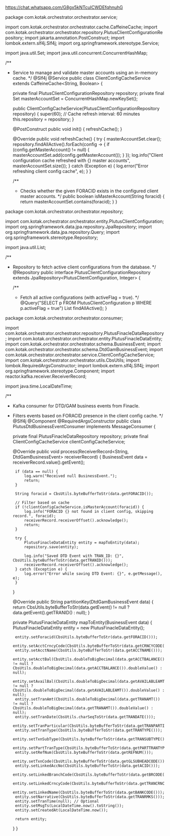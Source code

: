 https://chat.whatsapp.com/G8gx5kNTcuICWDEfqhnuhG



package com.kotak.orchestrator.orchestrator.service;

import com.kotak.orchestrator.orchestrator.cache.CaffeineCache;
import com.kotak.orchestrator.orchestrator.repository.PlutusClientConfigurationRepository;
import jakarta.annotation.PostConstruct;
import lombok.extern.slf4j.Slf4j;
import org.springframework.stereotype.Service;

import java.util.Set;
import java.util.concurrent.ConcurrentHashMap;

/**
 * Service to manage and validate master accounts using an in-memory cache.
 */
@Slf4j
@Service
public class ClientConfigCacheService extends CaffeineCache<String, Boolean> {

    private final PlutusClientConfigurationRepository repository;
    private final Set<String> masterAccountSet = ConcurrentHashMap.newKeySet();

    public ClientConfigCacheService(PlutusClientConfigurationRepository repository) {
        super(60); // Cache refresh interval: 60 minutes
        this.repository = repository;
    }

    @PostConstruct
    public void init() {
        refreshCache();
    }

    @Override
    public void refreshCache() {
        try {
            masterAccountSet.clear();
            repository.findAllActive().forEach(config -> {
                if (config.getMasterAccount() != null) {
                    masterAccountSet.add(config.getMasterAccount());
                }
            });
            log.info("Client configuration cache refreshed with {} master accounts", masterAccountSet.size());
        } catch (Exception e) {
            log.error("Error refreshing client config cache", e);
        }
    }

    /**
     * Checks whether the given FORACID exists in the configured client master accounts.
     */
    public boolean isMasterAccount(String foracid) {
        return masterAccountSet.contains(foracid);
    }
}






package com.kotak.orchestrator.orchestrator.repository;

import com.kotak.orchestrator.orchestrator.entity.PlutusClientConfiguration;
import org.springframework.data.jpa.repository.JpaRepository;
import org.springframework.data.jpa.repository.Query;
import org.springframework.stereotype.Repository;

import java.util.List;

/**
 * Repository to fetch active client configurations from the database.
 */
@Repository
public interface PlutusClientConfigurationRepository extends JpaRepository<PlutusClientConfiguration, Integer> {

    /**
     * Fetch all active configurations (with activeFlag = true).
     */
    @Query("SELECT p FROM PlutusClientConfiguration p WHERE p.activeFlag = true")
    List<PlutusClientConfiguration> findAllActive();
}







package com.kotak.orchestrator.orchestrator.consumer;

import com.kotak.orchestrator.orchestrator.repository.PlutusFinacleDataRepository;
import com.kotak.orchestrator.orchestrator.entity.PlutusFinacleDataEntity;
import com.kotak.orchestrator.orchestrator.schema.BusinessEvent;
import com.kotak.orchestrator.orchestrator.schema.DtdGamBusinessEvent;
import com.kotak.orchestrator.orchestrator.service.ClientConfigCacheService;
import com.kotak.orchestrator.orchestrator.utils.CbsUtils;
import lombok.RequiredArgsConstructor;
import lombok.extern.slf4j.Slf4j;
import org.springframework.stereotype.Component;
import reactor.kafka.receiver.ReceiverRecord;

import java.time.LocalDateTime;

/**
 * Kafka consumer for DTD/GAM business events from Finacle.
 * Filters events based on FORACID presence in the client config cache.
 */
@Slf4j
@Component
@RequiredArgsConstructor
public class PlutusDtdBusinessEventConsumer implements MessageConsumer<DtdGamBusinessEvent> {

    private final PlutusFinacleDataRepository repository;
    private final ClientConfigCacheService clientConfigCacheService;

    @Override
    public void process(ReceiverRecord<String, DtdGamBusinessEvent> receiverRecord) {
        BusinessEvent data = receiverRecord.value().getEvent();

        if (data == null) {
            log.warn("Received null BusinessEvent.");
            return;
        }

        String foracid = CbsUtils.byteBufferToStr(data.getFORACID());

        // Filter based on cache
        if (!clientConfigCacheService.isMasterAccount(foracid)) {
            log.info("FORACID {} not found in client config, skipping record.", foracid);
            receiverRecord.receiverOffset().acknowledge();
            return;
        }

        try {
            PlutusFinacleDataEntity entity = mapToEntity(data);
            repository.save(entity);

            log.info("Saved DTD Event with TRAN_ID: {}", CbsUtils.byteBufferToStr(data.getTRANID()));
            receiverRecord.receiverOffset().acknowledge();
        } catch (Exception e) {
            log.error("Error while saving DTD Event: {}", e.getMessage(), e);
        }
    }

    @Override
    public String partitionKey(DtdGamBusinessEvent data) {
        return CbsUtils.byteBufferToStr(data.getEvent() != null ? data.getEvent().getTRANID() : null);
    }

    private PlutusFinacleDataEntity mapToEntity(BusinessEvent data) {
        PlutusFinacleDataEntity entity = new PlutusFinacleDataEntity();

        entity.setForacid(CbsUtils.byteBufferToStr(data.getFORACID()));
        entity.setAcctCrncyCode(CbsUtils.byteBufferToStr(data.getCRNCYCODE()));
        entity.setAcctName(CbsUtils.byteBufferToStr(data.getACCTNAME()));
        entity.setAcctBal(CbsUtils.doubleToBigDecimal(data.getACCTBALANCE()) != null ? CbsUtils.doubleToBigDecimal(data.getACCTBALANCE()).doubleValue() : null);
        entity.setAvailBal(CbsUtils.doubleToBigDecimal(data.getAVAILABLEAMT()) != null ? CbsUtils.doubleToBigDecimal(data.getAVAILABLEAMT()).doubleValue() : null);
        entity.setTranAmt(CbsUtils.doubleToBigDecimal(data.getTRANAMT()) != null ? CbsUtils.doubleToBigDecimal(data.getTRANAMT()).doubleValue() : null);
        entity.setTranDate(CbsUtils.charSeqToStr(data.getTRANDATE()));
        entity.setTranParticular(CbsUtils.byteBufferToStr(data.getTRANPARTICULAR()));
        entity.setTranType(CbsUtils.byteBufferToStr(data.getTRANTYPE()));
        entity.setTxnSubType(CbsUtils.byteBufferToStr(data.getTRANSUBTYPE()));
        entity.setPartTranType(CbsUtils.byteBufferToStr(data.getPARTTRANTYPE()));
        entity.setRefNum(CbsUtils.byteBufferToStr(data.getREFNUM()));
        entity.setTxnCode(CbsUtils.byteBufferToStr(data.getGLSUBHEADCODE()));
        entity.setLinkedAccNo(CbsUtils.byteBufferToStr(data.getACID()));
        entity.setLinkedBranchCode(CbsUtils.byteBufferToStr(data.getBRCODE()));
        entity.setLinkedCrncyCode(CbsUtils.byteBufferToStr(data.getTRANCRNCYCODE()));
        entity.setLinkedName(CbsUtils.byteBufferToStr(data.getBANKCODE()));
        entity.setNarrative(CbsUtils.byteBufferToStr(data.getTRANRMKS()));
        entity.setTranTime(null); // Optional
        entity.setMsgTs(LocalDateTime.now().toString());
        entity.setCreatedAt(LocalDateTime.now());

        return entity;
    }
}
